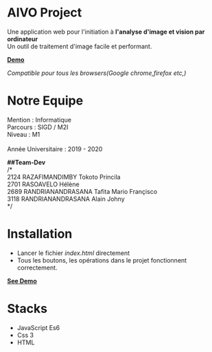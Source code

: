 
AIVO Project
============

Une application web pour l'initiation à <strong> l'analyse d'image et vision par ordinateur </strong><br>
Un outil de traitement d'image facile et performant.

<a href="https://basic-image-processing.netlify.app/" target="_blank"><b>Demo</b></a>


<i>Compatible pour tous les browsers(Google chrome,firefox etc,)</i>
<br>

Notre Equipe
============

Mention : Informatique <br/>
Parcours : SIGD / M2I <br/>
Niveau : M1  <br/> <br/>
Année Universitaire : 2019 - 2020 <br/>

<strong>##Team-Dev</strong><br/>
/* <br/>
  2124  RAZAFIMANDIMBY Tokoto Princila <br/>
  2701  RASOAVELO Hélène <br/>
  2689  RANDRIANANDRASANA Tafita Mario Françisco <br/>
  3118  RANDRIANANDRASANA Alain Johny <br/>
*/ <br/>

Installation
============

 - Lancer le fichier <i>index.html</i> directement
 - Tous les boutons, les opérations dans le projet fonctionnent correctement.

<a href="https://basic-image-processing.netlify.app/" target="_blank"><b>See Demo</b></a>

Stacks
======
 - JavaScript Es6
 - Css 3
 - HTML

                                           


